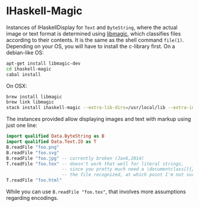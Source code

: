 IHaskell-Magic
================

Instances of IHaskellDisplay for `Text` and `ByteString`, where the actual
image or text format is determined using [libmagic](http://packages.debian.org/unstable/libdevel/libmagic-dev), which classifies files according to their contents. It is the same as the shell command `file(1)`. Depending on your OS, you will have to install the c-library first. On a debian-like OS:

```bash
apt-get install libmagic-dev
cd ihaskell-magic
cabal install
```

On OSX:

```bash
brew install libmagic
brew link libmagic
stack install ihaskell-magic --extra-lib-dirs=/usr/local/lib --extra-include-dirs=/usr/local/include
```

The instances provided allow displaying images and text with markup using just one line:
```haskell
import qualified Data.ByteString as B
import qualified Data.Text.IO as T
B.readFile "foo.png"
B.readFile "foo.svg"
B.readFile "foo.jpg" -- currently broken (Jan6,2014)
T.readFile "foo.tex" -- doesn't work that well for literal strings,
                     -- since you pretty much need a \documentclass[]{} to get
                     -- the file recognized, at which point I'm not sure it renders
T.readFile "foo.html"
```
While you can use `B.readFile "foo.tex"`, that involves more assumptions regarding encodings.
